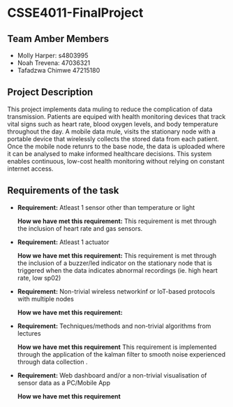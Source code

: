 # CSSE4011-FinalProject
## Team Amber Members
- Molly Harper: s4803995
- Noah Trevena: 47036321
- Tafadzwa Chimwe 47215180
## Project Description
This project implements data muling to reduce the complication of data transmission. Patients are equiped with health monitoring devices that track vital signs such as heart rate, blood oxygen levels, and body temperature throughout the day. A mobile data mule, visits the stationary node with a portable device that wirelessly collects the stored data from each patient. Once the mobile node retunrs to the base node, the data is uploaded where it can be analysed to make informed healthcare decisions. This system enables continuous, low-cost health monitoring without relying on constant internet access.

## Requirements of the task
- **Requirement:**
Atleast 1 sensor other than temperature or light 

    **How we have met this requirement:**
   This requirement is met through the inclusion of heart rate and gas sensors.

- **Requirement:**
Atleast 1 actuator

    **How we have met this requirement:**
  This requirement is met through the inclusion of a buzzer/led indicator on the stationary node that is triggered when the data indicates abnormal recordings (ie. high heart rate, low sp02)

- **Requirement:**
 Non-trivial wireless networkinf or IoT-based protocols with multiple nodes

    **How we have met this requirement:**

- **Requirement:**
Techniques/methods and non-trivial algorithms from lectures

    **How we have met this requirement**
   This requirement is implemented through the application of the kalman filter to smooth noise experienced through data collection .

- **Requirement:**
Web dashboard and/or a non-trivial visualisation of sensor data as a PC/Mobile App

    **How we have met this requirement** 

